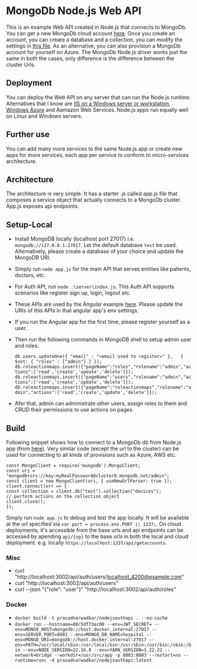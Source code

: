 # MongoDb Node.js Web API
This is an example Web API created in Node.js that connects to MongoDb. You can get a new MongoDb cloud account [here](https://cloud.mongodb.com/). Once you create an account, you can create a database and a collection, you can modify the settings in [this file](https://github.com/prasadnarwadkar/mongodbnodejswebapi/blob/master/services/heroesService.js). As an alternative, you can also provision a MongoDb account for yourself on Azure. The MongoDb Node.js driver works just the same in both the cases, only difference is the difference between the cluster Urls.

## Deployment

You can deploy the Web API on any server that can run the Node.js runtime. Alternatives that I know are [IIS on a Windows server or workstation](https://www.hanselman.com/blog/InstallingAndRunningNodejsApplicationsWithinIISOnWindowsAreYouMad.aspx), [Windows Azure](https://docs.microsoft.com/en-us/azure/app-service/app-service-web-get-started-nodejs) and Aamazon Web Services. Node.js apps run equally well on Linux and Windows servers.

## Further use

You can add many more services to the same Node.js app or create new apps for more services, each app per service to conform to micro-services architecture. 

## Architecture
The architecture is very simple. It has a starter .js called app.js file that composes a service object that actually connects to a MongoDb cluster. App.js exposes api endpoints.

## Setup-Local
- Install MongoDB locally (localhost port 27017) i.e. `mongodb://127.0.0.1:27017`. Let the default database `test` be used. Alternatively, please create a database of your choice and update the MongoDB URI. 
- Simply run `node app.js` for the main API that serves entities like patients, doctors, etc. 
- For Auth API, run `node .\server\index.js`. This Auth API supports scenarios like register sign up, login, logout etc.
- These APIs are used by the Angular example [here](https://github.com/prasadnarwadkar/AngularExample). Please update the URIs of this APIs in that angular app's env settings. 
- If you run the Angular app for the first time, please register yourself as a user. 
- Then run the following commands in MongoDB shell to setup admin user and roles.

  `db.users.updateOne({ "email" : "<email used to register>" },   { $set: { "roles" : ["admin"] } });` 
  `db.roleactionmaps.insert({"pageName":"roles","rolename":"admin","actions":['read','create','update','delete']});`
  `db.roleactionmaps.insert({"pageName":"users","rolename":"admin","actions":['read','create','update','delete']});`
  `db.roleactionmaps.insert({"pageName":"roleactionmaps","rolename":"admin","actions":['read','create','update','delete']});`
- Afer that, admin can administrate other users, assign roles to them and CRUD their permissions to use actions on pages. 

## Build
Following snippet shows how to connect to a MongoDb db from Node.js app (from [here](https://docs.atlas.mongodb.com/driver-connection/)). Very similar code (except the url to the cluster) can be used for connecting to all kinds of provisions such as Azure, AWS etc.

    const MongoClient = require('mongodb').MongoClient;
    const uri = "mongodb+srv://kay:myRealPassword@cluster0.mongodb.net/admin";
    const client = new MongoClient(uri, { useNewUrlParser: true });
    client.connect(err => {
    const collection = client.db("test").collection("devices");
    // perform actions on the collection object
    client.close();
    });


Simply run `node app.js` to debug and test the app locally. It will be available at the url specified via `var port = process.env.PORT || 1337;`. On cloud deployments, it's accessible from the base urls and api endpoints can be accessed by apending `api/{op}` to the base urls in both the local and cloud deployment. e.g. locally `https://localhost:1337/api/getaccounts`.

### Misc
- curl "http://localhost:3002/api/auth/users/localhost_4200@example.com"
- curl "http://localhost:3002/api/auth/users"
- curl --json "{\"role\": \"user\"}" "http://localhost:3002/api/auth/roles"

### Docker
- `docker build -t prasadnarwadkar/nodejsauthapi . --no-cache`
- `docker run --hostname=88c5df73ac00 --env=JWT_SECRET= --env=MONGO_HOST=mongodb://host.docker.internal:27017 --env=SERVER_PORT=8083 --env=MONGO_DB_NAME=hospital --env=MONGO_URI=mongodb://host.docker.internal:27017 --env=PATH=/usr/local/sbin:/usr/local/bin:/usr/sbin:/usr/bin:/sbin:/bin --env=NODE_VERSION=22.16.0 --env=YARN_VERSION=1.22.22 --network=bridge --workdir=/usr/src/app -p 8083:8083 --restart=no --runtime=runc -d prasadnarwadkar/nodejsauthapi:latest`